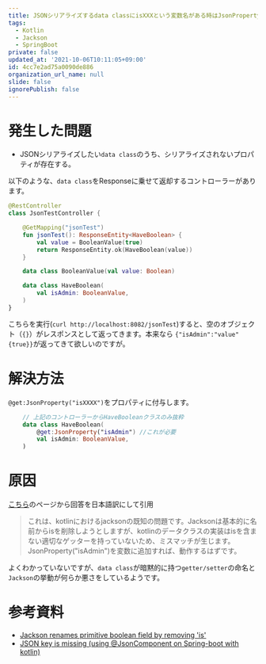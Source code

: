 ```yaml
---
title: JSONシリアライズするdata classにisXXXという変数名がある時はJsonPropertyをつける
tags:
  - Kotlin
  - Jackson
  - SpringBoot
private: false
updated_at: '2021-10-06T10:11:05+09:00'
id: 4cc7e2ad75a0090de886
organization_url_name: null
slide: false
ignorePublish: false
---
```

# 発生した問題
* JSONシリアライズしたい`data class`のうち、シリアライズされないプロパティが存在する。

以下のような、`data class`をResponseに乗せて返却するコントローラーがあります。

```kotlin
@RestController
class JsonTestController {

    @GetMapping("jsonTest")
    fun jsonTest(): ResponseEntity<HaveBoolean> {
        val value = BooleanValue(true)
        return ResponseEntity.ok(HaveBoolean(value))
    }

    data class BooleanValue(val value: Boolean)

    data class HaveBoolean(
        val isAdmin: BooleanValue,
    )
}
```
こちらを実行(`curl http://localhost:8082/jsonTest`)すると、空のオブジェクト（`{}`）がレスポンスとして返ってきます。本来なら
`{"isAdmin":"value"{true}}`が返ってきて欲しいのですが。


# 解決方法
`@get:JsonProperty("isXXXX")`をプロパティに付与します。

```kotlin
    // 上記のコントローラーからHaveBooleanクラスのみ抜粋
    data class HaveBoolean(
        @get:JsonProperty("isAdmin") //これが必要
        val isAdmin: BooleanValue,
    )
```

# 原因
[こちら](https://stackoverflow.com/questions/69446999/json-key-is-missing-using-jsoncomponent-on-spring-boot-with-kotlin/69447829#69447829)のページから回答を日本語訳にして引用
>これは、kotlinにおけるjacksonの既知の問題です。Jacksonは基本的に名前からisを削除しようとしますが、kotlinのデータクラスの実装はisを含まない適切なゲッターを持っていないため、ミスマッチが生じます。JsonProperty("isAdmin")を変数に追加すれば、動作するはずです。

よくわかっていないですが、`data class`が暗黙的に持つ`getter/setter`の命名と`Jackson`の挙動が何らか悪さをしているようです。

# 参考資料
* [Jackson renames primitive boolean field by removing 'is'](https://stackoverflow.com/questions/32270422/jackson-renames-primitive-boolean-field-by-removing-is)
* [JSON key is missing (using @JsonComponent on Spring-boot with kotlin)](https://stackoverflow.com/questions/69446999/json-key-is-missing-using-jsoncomponent-on-spring-boot-with-kotlin/69447829#69447829)
